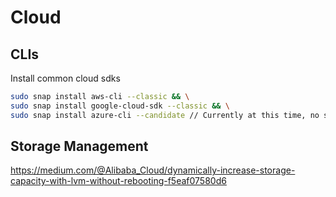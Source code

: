 # Cloud

## CLIs

Install common cloud sdks

```bash
sudo snap install aws-cli --classic && \
sudo snap install google-cloud-sdk --classic && \
sudo snap install azure-cli --candidate // Currently at this time, no stable available 
```

## Storage Management

https://medium.com/@Alibaba_Cloud/dynamically-increase-storage-capacity-with-lvm-without-rebooting-f5eaf07580d6
